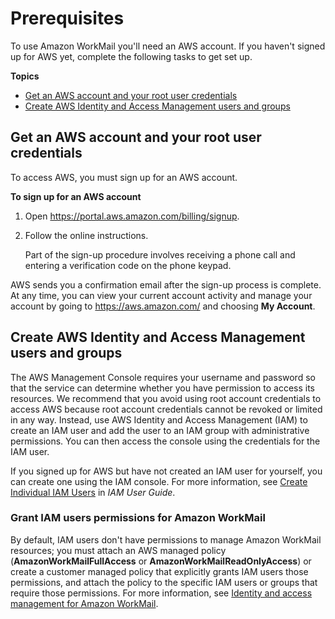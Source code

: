 # Prerequisites<a name="prereqs"></a>

To use Amazon WorkMail you'll need an AWS account\. If you haven't signed up for AWS yet, complete the following tasks to get set up\.

**Topics**
+ [Get an AWS account and your root user credentials](#getting-started-signup)
+ [Create AWS Identity and Access Management users and groups](#iam_users_groups)

## Get an AWS account and your root user credentials<a name="getting-started-signup"></a>

To access AWS, you must sign up for an AWS account\.

**To sign up for an AWS account**

1. Open [https://portal\.aws\.amazon\.com/billing/signup](https://portal.aws.amazon.com/billing/signup)\.

1. Follow the online instructions\.

   Part of the sign\-up procedure involves receiving a phone call and entering a verification code on the phone keypad\.

 AWS sends you a confirmation email after the sign\-up process is complete\. At any time, you can view your current account activity and manage your account by going to [https://aws\.amazon\.com/](https://aws.amazon.com/) and choosing **My Account**\.

## Create AWS Identity and Access Management users and groups<a name="iam_users_groups"></a>

The AWS Management Console requires your username and password so that the service can determine whether you have permission to access its resources\. We recommend that you avoid using root account credentials to access AWS because root account credentials cannot be revoked or limited in any way\. Instead, use AWS Identity and Access Management \(IAM\) to create an IAM user and add the user to an IAM group with administrative permissions\. You can then access the console using the credentials for the IAM user\.

If you signed up for AWS but have not created an IAM user for yourself, you can create one using the IAM console\. For more information, see [Create Individual IAM Users](https://docs.aws.amazon.com/IAM/latest/UserGuide/IAMBestPractices.html#create-iam-users) in *IAM User Guide*\.

### Grant IAM users permissions for Amazon WorkMail<a name="iam_policies_workmail"></a>

By default, IAM users don't have permissions to manage Amazon WorkMail resources; you must attach an AWS managed policy \(**AmazonWorkMailFullAccess** or **AmazonWorkMailReadOnlyAccess**\) or create a customer managed policy that explicitly grants IAM users those permissions, and attach the policy to the specific IAM users or groups that require those permissions\. For more information, see [Identity and access management for Amazon WorkMail](security-iam.md)\.